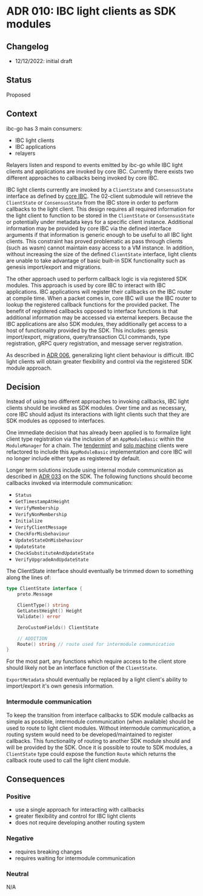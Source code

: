 # ADR 010: IBC light clients as SDK modules

## Changelog
* 12/12/2022: initial draft

## Status

Proposed

## Context

ibc-go has 3 main consumers:
- IBC light clients
- IBC applications
- relayers

Relayers listen and respond to events emitted by ibc-go while IBC light clients and applications are invoked by core IBC. 
Currently there exists two different approaches to callbacks being invoked by core IBC.

IBC light clients currently are invoked by a `ClientState` and `ConsensusState` interface as defined by [core IBC](https://github.com/cosmos/ibc-go/blob/v7.0.0/modules/core/exported/client.go#L36).
The 02-client submodule will retrieve the `ClientState` or `ConsensusState` from the IBC store in order to perform callbacks to the light client. 
This design requires all required information for the light client to function to be stored in the `ClientState` or `ConsensusState` or potentially under metadata keys for a specific client instance. 
Additional information may be provided by core IBC via the defined interface arguments if that information is generic enough to be useful to all IBC light clients. 
This constraint has proved problematic as pass through clients (such as wasm) cannot maintain easy access to a VM instance. 
In addition, without increasing the size of the defined `ClientState` interface, light clients are unable to take advantage of basic built-in SDK functionality such as genesis import/export and migrations. 

The other approach used to perform callback logic is via registered SDK modules. 
This approach is used by core IBC to interact with IBC applications. 
IBC applications will register their callbacks on the IBC router at compile time. 
When a packet comes in, core IBC will use the IBC router to lookup the registered callback functions for the provided packet. 
The benefit of registered callbacks opposed to interface functions is that additional information may be accessed via external keepers. 
Because the IBC applications are also SDK modules, they additionally get access to a host of functionality provided by the SDK. 
This includes: genesis import/export, migrations, query/transaction CLI commands, type registration, gRPC query registration, and message server registration. 

As described in [ADR 006](./adr-006-02-client-refactor.md), generalizing light client behaviour is difficult. 
IBC light clients will obtain greater flexibility and control via the registered SDK module approach. 

## Decision

Instead of using two different approaches to invoking callbacks, IBC light clients should be invoked as SDK modules.
Over time and as necessary, core IBC should adjust its interactions with light clients such that they are SDK modules as opposed to interfaces. 

One immediate decision that has already been applied is to formalize light client type registration via the inclusion of an `AppModuleBasic` within the `ModuleManager` for a chain. 
The [tendermint](https://github.com/cosmos/ibc-go/pull/2825) and [solo machine](https://github.com/cosmos/ibc-go/pull/2826) clients were refactored to include this `AppModuleBasic` implementation and core IBC will no longer include either type as registered by default. 

Longer term solutions include using internal module communication as described in [ADR 033](https://github.com/cosmos/cosmos-sdk/blob/main/docs/architecture/adr-033-protobuf-inter-module-comm.md) on the SDK. 
The following functions should become callbacks invoked via intermodule communication: 
- `Status`
- `GetTimestampAtHeight`
- `VerifyMembership`
- `VerifyNonMembership` 
- `Initialize`
- `VerifyClientMessage`
- `CheckForMisbehaviour` 
- `UpdateStateOnMisbehaviour`
- `UpdateState`
- `CheckSubstituteAndUpdateState`
- `VerifyUpgradeAndUpdateState`

The ClientState interface should eventually be trimmed down to something along the lines of:
```go
type ClientState interface {
    proto.Message

    ClientType() string
    GetLatestHeight() Height
    Validate() error

    ZeroCustomFields() ClientState

    // ADDITION
    Route() string // route used for intermodule communication
}
```

For the most part, any functions which require access to the client store should likely not be an interface function of the `ClientState`.

`ExportMetadata` should eventually be replaced by a light client's ability to import/export it's own genesis information. 

### Intermodule communication

To keep the transition from interface callbacks to SDK module callbacks as simple as possible, intermodule communication (when available) should be used to route to light client modules. 
Without intermodule communication, a routing system would need to be developed/maintained to register callbacks. 
This functionality of routing to another SDK module should and will be provided by the SDK. 
Once it is possible to route to SDK modules, a `ClientState` type could expose the function `Route` which returns the callback route used to call the light client module. 

## Consequences

### Positive
- use a single approach for interacting with callbacks
- greater flexibility and control for IBC light clients
- does not require developing another routing system

### Negative
- requires breaking changes
- requires waiting for intermodule communication

### Neutral
N/A

